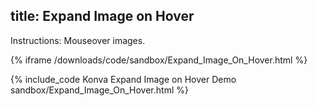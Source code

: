 title: Expand Image on Hover
---

Instructions: Mouseover images.

{% iframe /downloads/code/sandbox/Expand_Image_On_Hover.html %}

{% include_code Konva Expand Image on Hover Demo sandbox/Expand_Image_On_Hover.html %}
